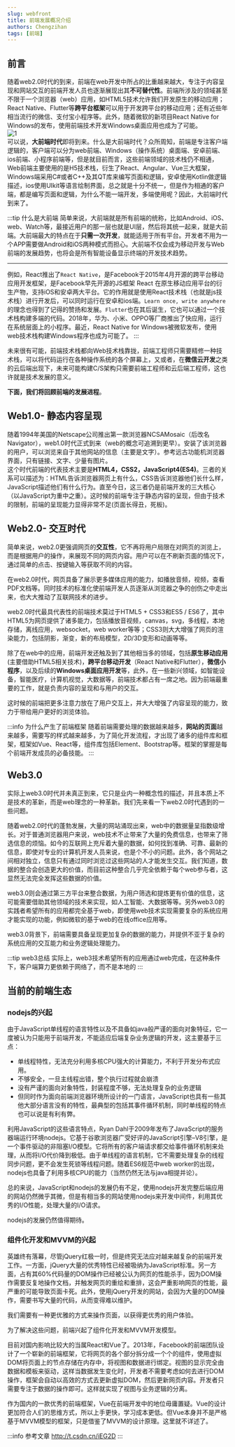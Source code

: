 ```yaml
---
slug: webfront
title: 前端发展概况介绍
authors: Chengzihan
tags: [前端]
---
```

## 前言

随着web2.0时代的到来，前端在web开发中所占的比重越来越大，专注于内容呈现和网站交互的前端开发人员也逐渐展现出其**不可替代性**。前端所涉及的领域甚至不限于一个浏览器（web）应用，如HTML5技术允许我们开发原生的移动应用；React Native、Flutter等**跨平台框架**可以用于开发跨平台的移动应用；还有近些年相当流行的微信、支付宝小程序等。此外，随着微软的新项目React Native for Windows的发布，使用前端技术开发Windows桌面应用也成为了可能。  
![1](https://jetzihan-img.oss-cn-beijing.aliyuncs.com/blog/20220715205433.png)  
可以说，**大前端时代**即将到来。什么是大前端时代？众所周知，前端是专注客户端逻辑的，客户端可以分为web前端、Windows（操作系统）桌面端、安卓前端、ios前端、小程序前端等，但是就目前而言，这些前端领域的技术栈仍不相通，Web前端主要使用的是H5技术栈，衍生了React、Angular、Vue三大框架，Windows端采用C#或者C++及其QT库来编写页面和逻辑，安卓使用Kotlin做逻辑描述，ios使用UIkit等语言绘制界面，总之就是十分不统一，但是作为相通的客户端，都是编写页面和逻辑，为什么不能一端开发，多端使用呢？因此，大前端时代到来了。  

:::tip 什么是大前端
简单来说，大前端就是所有前端的统称，比如Android、iOS、web、Watch等，最接近用户的那一层也就是UI层，然后将其统一起来，就是大前端。大前端最大的特点在于**只需一次开发**，就能适用于所有平台。开发者不用为一个APP需要做Android和iOS两种模式而担心。大前端不仅会成为移动开发与Web前端的发展趋势，也将会是所有智能设备显示终端的开发技术趋势。  
***
例如，React推出了`React Native`，是Facebook于2015年4月开源的跨平台移动应用开发框架，是Facebook早先开源的JS框架 React 在原生移动应用平台的衍生产物，支持iOS和安卓两大平台。它的作用就是使用React技术栈（也就是js技术栈）进行开发后，可以同时运行在安卓和ios端。`Learn once, write anywhere`的理念也得到了记得的赞扬和发展。`Flutter`也在其后诞生，它也可以通过一个技术栈构建多端的代码。2018年，华为、小米、OPPO等厂商推出了快应用，运行在系统层面上的小程序。最近，React Native for Windows被微软发布，使用web技术栈构建Windows程序也成为可能了。
:::

未来很有可能，前端技术栈都向Web技术栈靠拢，前端工程师只需要精修一种技术栈，可以将代码运行在各种操作系统的各个屏幕上，又或者，在**微信云开发**之类的云后端出现下，未来可能构建C/S架构只需要前端工程师和云后端工程师，这也许就是技术发展的意义。  

**下面，我们将回顾前端的发展进程**。  

## Web1.0- 静态内容呈现

随着1994年美国的Netscape公司推出第一款浏览器NCSAMosaic（后改名Navigator），web1.0时代正式到来（web的概念可追溯到更早）。安装了该浏览器的用户，可以浏览来自于其他网站的信息（主要是文字）。参考远古功能机浏览器界面，只有链接、文字、少量有图片。  
这个时代前端的代表技术主要是**HTML4，CSS2，JavaScript4(ES4)**。三者的关系可以描述为：HTML告诉浏览器网页上有什么，CSS告诉浏览器他们长什么样，JavaScript描述他们有什么行为。直至今日，这三者仍是前端开发的三大核心（以JavaScript为重中之重）。这时候的前端专注于静态内容的呈现，但由于技术的限制，前端的呈现能力显得非常不足(页面长得丑，死板)。  

## Web2.0- 交互时代

简单来说，web2.0更强调网页的**交互性**，它不再将用户局限在对网页的浏览上，而是根据用户的操作，来展现不同的网页内容。用户可以在不刷新页面的情况下，通过简单的点击、按键输入等获取不同的内容。  

在web2.0时代，网页具备了展示更多媒体应用的能力，如播放音频，视频，查看PDF文档等。同时技术的标准化使前端开发人员逐渐从浏览器之争的创伤之中走出来，也大大推动了互联网技术的进步。  

web2.0时代最具代表性的前端技术莫过于HTML5 + CSS3和ES5 / ES6了，其中HTML5为网页提供了诸多能力，包括播放音视频，canvas，svg，多线程，本地存储，离线应用，websocket，web worker等等；CSS3则大大增强了网页的渲染能力，包括阴影，渐变，新的布局模型，2D/3D变形和动画等等。  

除了在web中的应用，前端开发还触及到了其他相当多的领域，包括**原生移动应用**(主要借助HTML5相关技术)，**跨平台移动开发**（React Native和Flutter），**微信小程序**，以及后续的**Windows桌面应用开发**等，此外，在一些新兴领域，如智能设备，智能医疗，计算机视觉，大数据等，前端技术都占有一席之地。因为前端最重要的工作，就是负责内容的呈现和与用户的交互。  

这时候的前端把更多注意力放在了用户交互上，并大大增强了内容呈现的能力，致力于带给用户更好的浏览体验。  

:::info 为什么产生了前端框架
随着前端需要处理的数据越来越多，**网站的页面**越来越多，需要写的样式越来越多，为了简化开发流程，才出现了诸多的组件库和框架，框架如Vue、React等，组件库包括Element、Bootstrap等。框架的掌握是每个前端开发成员的必备技能。
:::

## Web3.0

实际上web3.0时代并未真正到来，它只是业内一种概念性的描述，并且本质上不是技术的革新，而是web理念的一种革新。我们先来看一下web2.0时代遇到的一些问题。  

随着web2.0时代的蓬勃发展，大量的网站涌现出来，web中的数据量呈指数级增长。对于普通浏览器用户来说，web技术不止带来了大量的免费信息，也带来了筛选信息的烦恼。如今的互联网上充斥着大量的数据，如何找到准确、可靠、最新的信息，即使对专业的计算机开发人员来说，也是个不小的问题。此外，各个网站之间相对独立，信息只有通过同时浏览过这些网站的人才能发生交互。我们知道，数据的整合会创造更大的价值，而目前这种整合几乎完全依赖于每个web参与者，这显然无法完全发挥这些数据的价值。  

web3.0则会通过第三方平台来整合数据，为用户筛选和提炼更有价值的信息，这可能需要借助其他领域的技术来实现，如人工智能、大数据等等。另外web3.0的实践者希望所有的应用都完全基于web，即使用web技术实现需要复杂的系统应用才能实现的功能，例如微软的基于web的在线office应用等。  

web3.0背景下，前端需要具备呈现更加复杂的数据的能力，并提供不亚于复杂的系统应用的交互能力和业务逻辑处理能力。  

:::tip web3总结
实际上，web3技术希望所有的应用通过web完成，在这种条件下，客户端算力更依赖于网络了，而不是本地的
:::

## 当前的前端生态

### nodejs的兴起

由于JavaScript单线程的语言特性以及不具备如java般严谨的面向对象特征，它一度被认为只能用于前端开发，不能适应后端复杂业务逻辑的开发，这主要基于三点：  

- 单线程特性，无法充分利用多核CPU强大的计算能力，不利于开发分布式应用。  
- 不够安全，一旦主线程出错，整个执行过程就会崩溃  
- 没有严谨的面向对象特性，封装程度不够，无法处理复杂的业务逻辑  
- 但同时作为面向前端浏览器环境所设计的一门语言，JavaScript也具有一些其他大部分语言没有的特性，最典型的包括其事件循环机制，同时单线程的特点也可以说是有利有弊。  

利用JavaScript的这些语言特点，Ryan Dahl于2009年发布了JavaScript的服务器端运行环境nodejs。它基于谷歌浏览器广受好评的JavaScript引擎–V8引擎，是一个事件驱动的非阻塞I/O模型。它将所有的客户端请求都交给事件循环机制来处理，从而将I/O代价降到极低。由于单线程的语言机制，它不需要处理复杂的线程同步问题，更不会发生死锁等线程问题。随着ES6规范中web worker的出现，nodejs也具备了利用多核CPU的能力（当然仍然无法与java相提并论）。  

总的来说，JavaScript和nodejs的发展仍有不足，使用nodejs开发完整后端应用的网站仍然微乎其微，但是有相当多的网站使用nodejs来开发中间件，利用其优秀的I/O性能，处理大量的I/O请求。  

nodejs的发展仍然值得期待。  

### 组件化开发和MVVM的兴起

英雄终有落幕，尽管jQuery红极一时，但是终究无法应对越来越复杂的前端开发工作。一方面，jQuery大量的优秀特性已经被吸纳为JavaScript标准。另一方面，占有其60%代码量的DOM操作已经被公认为网页的性能杀手，因为DOM操作需要反复地操作文档，并触发网页的重绘和重排，这会严重影响网页的性能，最严重的可能导致页面卡死。此外，使用jQuery开发的网站，会因为大量的DOM操作，需要书写大量的代码，从而变得难以维护。  

我们需要有一种更优雅的方式来操作页面，以获得更优秀的用户体验。  

为了解决这些问题，前端兴起了组件化开发和MVVM开发模型。  

目前对国内影响比较大的当属React和Vue了。2013年，Facebook的前端团队设计了一个崭新的前端框架，它将网页的各个部分拆分成一个个的组件，使用虚拟DOM将页面上的节点存储在内存中，将视图和数据进行绑定。视图的显示完全由数据和模板来驱动，这样当数据发生变化时，开发者不需要考虑如何去进行DOM操作，框架会自动以高效的方式去更新虚拟DOM，然后更新网页内容。开发者只需要专注于数据的操作即可。这样就实现了视图与业务逻辑的分离。  

作为国内的一款优秀的前端框架，Vue在前端开发中的地位毋庸置疑。Vue的设计更加符合人们的思维方式，所以上手更快，学习成本更低。但Vue本身并不是严格基于MVVM模型的框架，只是借鉴了MVVM的设计原理。这里就不详述了。  

:::info 参考文章
<http://t.csdn.cn/iEG2D>
:::

